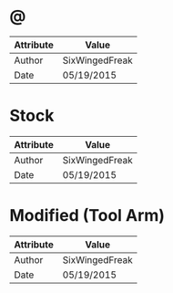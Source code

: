 # @
| Attribute | Value |
| ---  | ---     |
| Author | SixWingedFreak |
| Date | 05/19/2015 |
# Stock
| Attribute | Value |
| ---  | ---     |
| Author | SixWingedFreak |
| Date | 05/19/2015 |
# Modified (Tool Arm)
| Attribute | Value |
| ---  | ---     |
| Author | SixWingedFreak |
| Date | 05/19/2015 |
